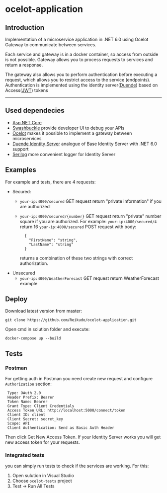 # ocelot-application

## Introduction
Implementation of a microservice application in .NET 6.0
using Ocelot Gateway to communicate between services.

Each service and gateway is in a docker container, 
so access from outside is not possible.
Gateway allows you to process requests 
to services and return a response.

The gateway also allows you to perform authentication 
before executing a request, which allows you 
to restrict access to the service (endpoints). 
Authentication is implemented using 
the identity server([Duende](https://duendesoftware.com/products/identityserver)) 
based on Access([JWT](https://docs.microsoft.com/en-us/dotnet/api/system.identitymodel.tokens.jwt.jwtsecuritytoken?view=azure-dotnet)) tokens

***

## Used dependecies
- [Asp.NET Core](https://docs.microsoft.com/en-us/aspnet/core/introduction-to-aspnet-core?view=aspnetcore-6.0)
- [Swashbuckle](https://docs.microsoft.com/en-us/aspnet/core/tutorials/getting-started-with-swashbuckle?view=aspnetcore-6.0&tabs=visual-studio) 
provide developer UI to debug your APIs
- [Ocelot](https://github.com/ThreeMammals/Ocelot) 
makes it possible to implement a gateway between microservices
- [Duende Identity Server](https://duendesoftware.com/products/identityserver)
 analogue of Base Identity Server with .NET 6.0 support
- [Serilog](https://serilog.net/) more convenient logger for Identity Server
## Examples
For example and tests, there are 4 requests: 
- Secured:  
	- ``your-ip:4000/secured`` GET request return "private information" if you are authorized  
	- ``your-ip:4000/secured/{number}`` GET request 
	return "private" number square if you are authorized.
	For example: ``your-ip:4000/secured/4`` return 16
	``your-ip:4000/secured`` POST request with body: 

            {
              "FirstName": "string",
			  "LastName": "string"
            }  
    	returns a combination of these two strings with correct authorization.
- Unsecured  
    - ``your-ip:4000/WeatherForecast`` GET request return WeatherForecast example

## Deploy
Download latest version from master:

	git clone https://github.com/Reikudo/ocelot-application.git

Open cmd in solution folder and execute:  

	docker-compose up --build

## Tests
### Postman
For getting auth in Postman you need create new request
and configure `Authorization` section:  

	 Type: OAuth 2.0
	 Header Prefix: Bearer
	 Token Name: Bearer
	 Grant Type: Client Credentials
	 Access Token URL: http://localhost:5000/connect/token
	 Client ID: client
	 Client Secret: secret_key
	 Scope: API
	 Client Authentication: Send as Basic Auth Header

Then click Get New Access Token. If your Identity Server works you will get new access token for your requests.

### Integrated tests
you can simply run tests to check if the services are working. For this:  
1.	Open sulution in Visual Studio  
2.  Choose `ocelot-tests` project
3.	Test -> Run All Tests
